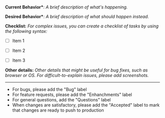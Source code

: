 **Current Behavior\***: _A brief description of what's happening._

**Desired Behavior\***: _A brief description of what should happen instead._

**Checklist:** _For complex issues, you can create a checklist of tasks by using the following syntax:_

- [ ] Item 1
- [ ] Item 2
- [ ] Item 3


**Other details:** _Other details that might be useful for bug fixes, such as browser or OS. For difficult-to-explain issues, please add screenshots._

***

* For bugs, please add the "Bug" label 
* For feature requests, please add the "Enhanchments" label
* For general questions, add the "Questions" label
* When changes are satisfactory, please add the "Accepted" label to mark that changes are ready to push to production

